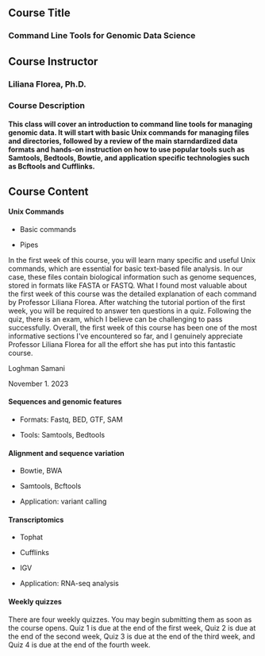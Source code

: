## Course Title
### Command Line Tools for Genomic Data Science

## Course Instructor

### Liliana Florea, Ph.D.

### Course Description

#### This class will cover an introduction to command line tools for managing genomic data. It will start with basic Unix commands for managing files and directories, followed by a review of the main starndardized data formats and hands-on instruction on how to use popular tools such as Samtools, Bedtools, Bowtie, and application specific technologies such as Bcftools and Cufflinks. 

## Course Content
#### Unix Commands

- Basic commands

- Pipes

In the first week of this course, you will learn many specific and useful Unix commands, which are essential for basic text-based file analysis. In our case, these files contain biological information such as genome sequences, stored in formats like FASTA or FASTQ. What I found most valuable about the first week of this course was the detailed explanation of each command by Professor Liliana Florea. After watching the tutorial portion of the first week, you will be required to answer ten questions in a quiz. Following the quiz, there is an exam, which I believe can be challenging to pass successfully. Overall, the first week of this course has been one of the most informative sections I've encountered so far, and I genuinely appreciate Professor Liliana Florea for all the effort she has put into this fantastic course.

Loghman Samani

November 1. 2023

#### Sequences and genomic features

- Formats: Fastq, BED, GTF, SAM

- Tools: Samtools, Bedtools

#### Alignment and sequence variation

- Bowtie, BWA

- Samtools, Bcftools

- Application: variant calling

#### Transcriptomics

- Tophat

- Cufflinks

- IGV

- Application: RNA-seq analysis

#### Weekly quizzes

There are four weekly quizzes. You may begin submitting them as soon as the course opens. Quiz 1 is due at the end of the first week, Quiz 2 is due at the end of the second week, Quiz 3 is due at the end of the third week, and Quiz 4 is due at the end of the fourth week.